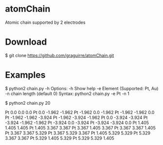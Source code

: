 atomChain
=========

Atomic chain supported by 2 electrodes

Download
========

$ git clone https://github.com/graguirre/atomChain.git


Examples
========

$ python2 chain.py -h
Options:
 -h Show help
 -e <element> Element (Supported: Pt, Au)
 -n <integer> chain length (default 0)
Syntax: python2 chain.py -e Pt -n 1


$ python2 chain.py
20

Pt	0.0	0.0	0.0
Pt	0.0	-1.962	-1.962
Pt	-1.962	0.0	-1.962
Pt	-1.962	-1.962	0.0
Pt	-1.962	-1.962	-3.924
Pt	-1.962	-3.924	-1.962
Pt	0.0	-3.924	-3.924
Pt	-3.924	-1.962	-1.962
Pt	-3.924	0.0	-3.924
Pt	-3.924	-3.924	0.0
Pt	1.405	1.405	1.405
Pt	1.405	3.367	3.367
Pt	3.367	1.405	3.367
Pt	3.367	3.367	1.405
Pt	3.367	3.367	5.329
Pt	3.367	5.329	3.367
Pt	1.405	5.329	5.329
Pt	5.329	3.367	3.367
Pt	5.329	1.405	5.329
Pt	5.329	5.329	1.405

